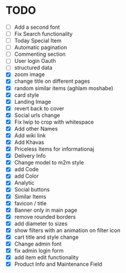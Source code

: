 # TODO
- [ ] Add a second font
- [ ] Fix Search functionality
- [ ] Today Special Item
- [ ] Automatic pagination
- [ ] Commenting section
- [ ] User login Oauth
- [ ] structured data
- [x] zoom image
- [x] change title on different pages
- [x] random similar items (aghlam moshabe)
- [x] card style
- [x] Landing Image
- [x] revert back to cover
- [x] Social urls change
- [x] Fix lwip to crop with whitespace
- [x] Add other Names
- [x] Add wiki link
- [x] Add Khavas
- [x] Priceless Items for informationaj
- [x] Delivery Info
- [x] Change model to m2m style
- [x] add Code
- [x] add Color
- [x] Analytic
- [x] Social buttons
- [x] Similar Items
- [x] favicon / title
- [x] Banner only in main page
- [x] remove rounded borders
- [x] add diameter to sizes
- [x] show filters with an animation on filter icon
- [x] cart title and style change
- [x] Change admin font
- [x] fix admin login form
- [x] add item edit functionality
- [x] Product Info and Maintenance Field
